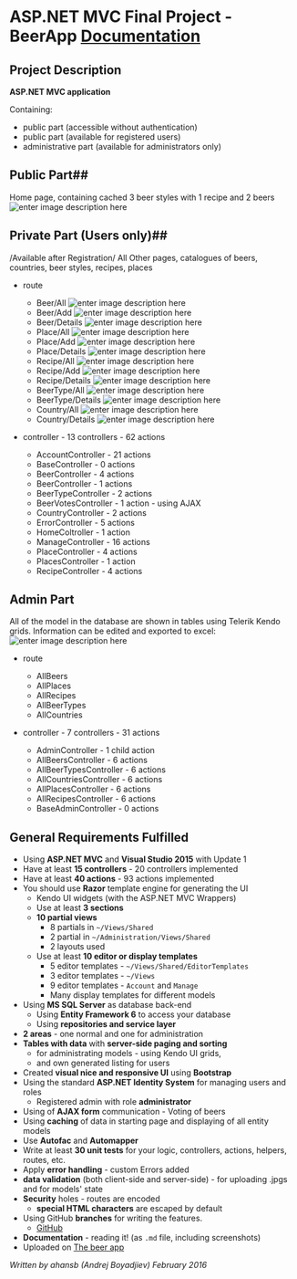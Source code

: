 ASP.NET MVC Final Project - BeerApp [Documentation](http://ahansb.github.io/BeerApp/)
=======

Project Description
-------------------
**ASP.NET MVC application**

Containing:
 - public part (accessible without authentication)
 - public part (available for registered users)
 - administrative part (available for administrators only)

## Public Part##

Home page, containing cached 3 beer styles with 1 recipe and 2 beers
![enter image description here](http://s28.postimg.org/paea743hp/home.jpg)

## Private Part (Users only)##
/Available after Registration/
All Other pages, catalogues of beers, countries, beer styles, recipes, places

- route 
	- Beer/All
![enter image description here](http://s28.postimg.org/3y6s9fjjh/beers_all.jpg)
	- Beer/Add
![enter image description here](http://s28.postimg.org/6qzztgjvx/beer_add.jpg)
	- Beer/Details
![enter image description here](http://s28.postimg.org/plvqjvjxp/beer_details.jpg)
	- Place/All
![enter image description here](http://s8.postimg.org/51z4mi0ol/place_all.jpg)
	- Place/Add
![enter image description here](http://s8.postimg.org/wbai101rp/place_add.jpg)
	- Place/Details
![enter image description here](http://s30.postimg.org/cb4o4axbl/place_Det.jpg)
	- Recipe/All
![enter image description here](http://s8.postimg.org/yekx8o1kl/place_details.jpg)
	- Recipe/Add
![enter image description here](http://s30.postimg.org/n85zt2k35/add_recipe.jpg)
	- Recipe/Details
![enter image description here](http://s30.postimg.org/obq4514q9/recipe_Details.jpg)
	- BeerType/All
![enter image description here](http://s7.postimg.org/oil6d9zsb/beer_Type_al.jpg)
	- BeerType/Details
![enter image description here](http://s7.postimg.org/d8sgibuqz/beer_Type_det.jpg)
	- Country/All
![enter image description here](http://s12.postimg.org/4ryqrnsjh/cpountry_details.jpg)
	- Country/Details
![enter image description here](http://s7.postimg.org/4choee44r/coutry_details.jpg)

- controller - 13 controllers - 62 actions
	- AccountController - 21 actions
	- BaseController - 0 actions
	- BeerController - 4 actions
	- BeerController - 1 actions
	- BeerTypeController - 2 actions
	- BeerVotesController - 1 action - using AJAX
	- CountryController - 2 actions
	- ErrorController - 5 actions
	- HomeColtroller - 1 action
	- ManageController - 16 actions
	- PlaceController - 4 actions
	- PlacesController - 1 action
	- RecipeController - 4 actions
	
## Admin Part ##

All of the model in the database are shown in tables using Telerik Kendo grids. Information can be edited and exported to excel:
![enter image description here](http://s28.postimg.org/uycb99qy5/ADMIN.jpg)

- route 
	- AllBeers
	- AllPlaces
	- AllRecipes
	- AllBeerTypes
	- AllCountries
		
- controller - 7 controllers - 31 actions
	- AdminController - 1 child action
	- AllBeersController - 6 actions
	- AllBeerTypesController - 6 actions
	- AllCountriesController - 6 actions
	- AllPlacesController - 6 actions
	- AllRecipesController - 6 actions
	- BaseAdminController - 0 actions

General Requirements Fulfilled
--------------------
* Using **ASP.NET MVC** and **Visual Studio 2015** with Update 1
* Have at least **15 controllers** - 20 controllers implemented
* Have at least **40 actions** - 93 actions implemented
* You should use **Razor** template engine for generating the UI 
	* Kendo UI widgets (with the ASP.NET MVC Wrappers)
	* Use at least **3 sections** 
	*  **10 partial views**
		* 8 partials in `~/Views/Shared`
		* 2 partial in `~/Administration/Views/Shared`
		* 2 layouts used
	* Use at least **10 editor or display templates**
		* 5 editor templates - `~/Views/Shared/EditorTemplates`
		* 3 editor templates -  `~/Views`
		* 9 editor templates - `Account` and `Manage`
		* Many display templates for different models
* Using **MS SQL Server** as database back-end
	* Using **Entity Framework 6** to access your database
	* Using **repositories and service layer** 
* **2 areas** - one normal and one for administration
*  **Tables with data** with **server-side paging and sorting** 
	* for administrating models - using Kendo UI grids, 
	* and own generated listing for users
* Created **visual nice and responsive UI**  using **Bootstrap**
* Using the standard **ASP.NET Identity System** for managing users and roles
	* Registered admin with role **administrator**
* Using of **AJAX form** communication - Voting of beers
* Using **caching** of data in starting page and displaying of all entity models
* Use **Autofac** and **Automapper**
* Write at least **30 unit tests** for your logic, controllers, actions, helpers, routes, etc.
* Apply **error handling** - custom Errors added
*  **data validation** (both client-side and server-side) - for uploading .jpgs and for models' state
* **Security** holes - routes are encoded 
	* **special HTML characters** are escaped by default
* Using GitHub **branches** for writing the features.
	* [GitHub](https://github.com/ahansb/BeerApp)
* **Documentation** - reading it! (as `.md` file, including screenshots)
*  Uploaded on [The beer app](http://ahansbbeerapp.azurewebsites.net/)

*Written by ahansb (Andrej Boyadjiev) February 2016*